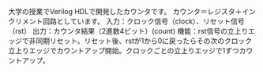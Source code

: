 大学の授業でVerilog HDLで開発したカウンタです。
カウンタ＝レジスタ＋インクリメント回路としています。
入力：クロック信号（clock）、リセット信号（rst）
出力：カウンタ結果（2進数4ビット）(count)
機能：rst信号の立上りエッジで非同期リセット。リセット後、rstが1から0に戻ったらその次のクロック立上りエッジでカウントアップ開始。クロックごとの立上りエッジで1ずつカウントアップ。
